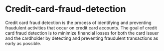 # Credit-card-fraud-detection
Credit card fraud detection is the process of identifying and preventing fraudulent activities that occur on credit card accounts. The goal of credit card fraud detection is to minimize financial losses for both the card issuer and the cardholder by detecting and preventing fraudulent transactions as early as possible.
